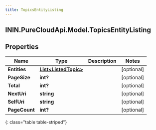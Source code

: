```yaml
---
title: TopicsEntityListing
---
```

## ININ.PureCloudApi.Model.TopicsEntityListing

## Properties

|Name | Type | Description | Notes|
|------------ | ------------- | ------------- | -------------|
| **Entities** | [**List&lt;ListedTopic&gt;**](ListedTopic.html) |  | [optional] |
| **PageSize** | **int?** |  | [optional] |
| **Total** | **int?** |  | [optional] |
| **NextUri** | **string** |  | [optional] |
| **SelfUri** | **string** |  | [optional] |
| **PageCount** | **int?** |  | [optional] |
{: class="table table-striped"}



